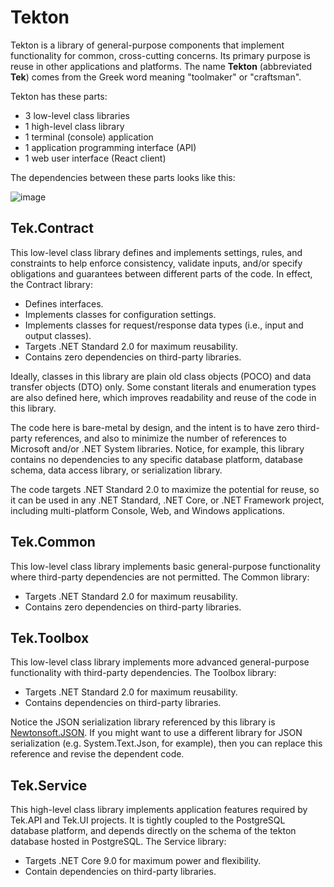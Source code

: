 # Tekton

Tekton is a library of general-purpose components that implement functionality for common, cross-cutting concerns. Its primary purpose is reuse in other applications and platforms. The name **Tekton** (abbreviated **Tek**) comes from the Greek word meaning "toolmaker" or "craftsman". 

Tekton has these parts:

* 3 low-level class libraries
* 1 high-level class library
* 1 terminal (console) application
* 1 application programming interface (API)
* 1 web user interface (React client)

The dependencies between these parts looks like this:

![image](https://github.com/user-attachments/assets/09d1d214-0457-4240-a771-e54d245d510e)

## Tek.Contract

This low-level class library defines and implements settings, rules, and constraints to help enforce consistency, validate inputs, and/or specify obligations and guarantees between different parts of the code. In effect, the Contract library:

* Defines interfaces.
* Implements classes for configuration settings.
* Implements classes for request/response data types (i.e., input and output classes).
* Targets .NET Standard 2.0 for maximum reusability.
* Contains zero dependencies on third-party libraries.

Ideally, classes in this library are plain old class objects (POCO) and data transfer objects (DTO) only. Some constant literals and enumeration types are also defined here, which improves readability and reuse of the code in this library.

The code here is bare-metal by design, and the intent is to have zero third-party references, and also to minimize the number of references to Microsoft and/or .NET System libraries. Notice, for example, this library contains no dependencies to any specific database platform, database schema, data access library, or serialization library.

The code targets .NET Standard 2.0 to maximize the potential for reuse, so it can be used in any .NET Standard, .NET Core, or .NET Framework project, including multi-platform Console, Web, and Windows applications.

## Tek.Common

This low-level class library implements basic general-purpose functionality where third-party dependencies are not permitted. The Common library:

* Targets .NET Standard 2.0 for maximum reusability.
* Contains zero dependencies on third-party libraries.

## Tek.Toolbox

This low-level class library implements more advanced general-purpose functionality with third-party dependencies. The Toolbox library:

* Targets .NET Standard 2.0 for maximum reusability.
* Contains dependencies on third-party libraries.

Notice the JSON serialization library referenced by this library is [Newtonsoft.JSON](https://www.newtonsoft.com/json). If you might want to use a different library for JSON serialization (e.g. System.Text.Json, for example), then you can replace this reference and revise the dependent code.

## Tek.Service

This high-level class library implements application features required by Tek.API and Tek.UI projects. It is tightly coupled to the PostgreSQL database platform, and depends directly on the schema of the tekton database hosted in PostgreSQL. The Service library:

* Targets .NET Core 9.0 for maximum power and flexibility.
* Contain dependencies on third-party libraries.
